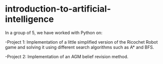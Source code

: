# introduction-to-artificial-intelligence
In a group of 5, we have worked with Python on: 

-Project 1: Implementation of a little simplified version of the Ricochet Robot game and solving it using different search algorithms such as A* and BFS.

-Project 2: Implementation of an AGM belief revision method.
